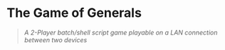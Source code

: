 # **The Game of Generals**

> *A 2-Player batch/shell script game playable on a LAN connection between two devices*
